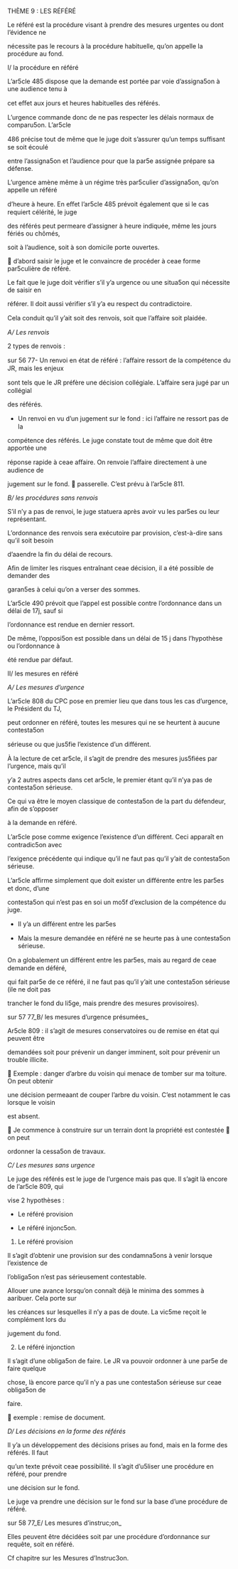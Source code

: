 THÈME 9 : LES RÉFÉRÉ

Le référé est la procédure visant à prendre des mesures urgentes ou dont l’évidence ne

nécessite pas le recours à la procédure habituelle, qu’on appelle la procédure au fond.

I/ la procédure en référé

L’ar5cle 485 dispose que la demande est portée par voie d’assigna5on à une audience tenu à

cet eﬀet aux jours et heures habituelles des référés.

L’urgence commande donc de ne pas respecter les délais normaux de comparu5on. L’ar5cle

486 précise tout de même que le juge doit s’assurer qu’un temps suﬃsant se soit écoulé

entre l’assigna5on et l’audience pour que la par5e assignée prépare sa défense.

L’urgence amène même à un régime très par5culier d’assigna5on, qu’on appelle un référé

d’heure à heure. En eﬀet l’ar5cle 485 prévoit également que si le cas requiert célérité, le juge

des référés peut permeare d’assigner à heure indiquée, même les jours fériés ou chômés,

soit à l’audience, soit à son domicile porte ouvertes.

 d’abord saisir le juge et le convaincre de procéder à ceae forme par5culière de référé.

Le fait que le juge doit vérifier s’il y’a urgence ou une situa5on qui nécessite de saisir en

référer. Il doit aussi vérifier s’il y’a eu respect du contradictoire.

Cela conduit qu’il y’ait soit des renvois, soit que l’aﬀaire soit plaidée.

_A/ Les renvois_

2 types de renvois :

sur 56 77- Un renvoi en état de référé : l’aﬀaire ressort de la compétence du JR, mais les enjeux

sont tels que le JR préfère une décision collégiale. L’aﬀaire sera jugé par un collégial

des référés.

- Un renvoi en vu d’un jugement sur le fond : ici l’aﬀaire ne ressort pas de la

compétence des référés. Le juge constate tout de même que doit être apportée une

réponse rapide à ceae aﬀaire. On renvoie l’aﬀaire directement à une audience de

jugement sur le fond.  passerelle. C’est prévu à l’ar5cle 811.

_B/ les procédures sans renvois_

S’il n’y a pas de renvoi, le juge statuera après avoir vu les par5es ou leur représentant.

L’ordonnance des renvois sera exécutoire par provision, c’est-à-dire sans qu’il soit besoin

d’aaendre la fin du délai de recours.

Afin de limiter les risques entraînant ceae décision, il a été possible de demander des

garan5es à celui qu’on a verser des sommes.

L’ar5cle 490 prévoit que l’appel est possible contre l’ordonnance dans un délai de 17j, sauf si

l’ordonnance est rendue en dernier ressort.

De même, l’opposi5on est possible dans un délai de 15 j dans l’hypothèse ou l’ordonnance à

été rendue par défaut.

II/ les mesures en référé

_A/ Les mesures d’urgence_

L’ar5cle 808 du CPC pose en premier lieu que dans tous les cas d’urgence, le Président du TJ,

peut ordonner en référé, toutes les mesures qui ne se heurtent à aucune contesta5on

sérieuse ou que jus5fie l’existence d’un diﬀérent.

À la lecture de cet ar5cle, il s’agit de prendre des mesures jus5fiées par l’urgence, mais qu’il

y’a 2 autres aspects dans cet ar5cle, le premier étant qu’il n’ya pas de contesta5on sérieuse.

Ce qui va être le moyen classique de contesta5on de la part du défendeur, afin de s’opposer

à la demande en référé.

L’ar5cle pose comme exigence l’existence d’un diﬀérent. Ceci apparaît en contradic5on avec

l’exigence précédente qui indique qu’il ne faut pas qu’il y’ait de contesta5on sérieuse.

L’ar5cle aﬃrme simplement que doit exister un diﬀérente entre les par5es et donc, d’une

contesta5on qui n’est pas en soi un mo5f d’exclusion de la compétence du juge.

- Il y’a un diﬀérent entre les par5es

- Mais la mesure demandée en référé ne se heurte pas à une contesta5on sérieuse.

On a globalement un diﬀérent entre les par5es, mais au regard de ceae demande en déféré,

qui fait par5e de ce référé, il ne faut pas qu’il y’ait une contesta5on sérieuse (ile ne doit pas

trancher le fond du li5ge, mais prendre des mesures provisoires).

sur 57 77_B/ les mesures d’urgence présumées_

Ar5cle 809 : il s’agit de mesures conservatoires ou de remise en état qui peuvent être

demandées soit pour prévenir un danger imminent, soit pour prévenir un trouble illicite.

 Exemple : danger d’arbre du voisin qui menace de tomber sur ma toiture. On peut obtenir

une décision permeaant de couper l’arbre du voisin. C’est notamment le cas lorsque le voisin

est absent.

 Je commence à construire sur un terrain dont la propriété est contestée  on peut

ordonner la cessa5on de travaux.

_C/ Les mesures sans urgence_

Le juge des référés est le juge de l’urgence mais pas que. Il s’agit là encore de l’ar5cle 809, qui

vise 2 hypothèses :

- Le référé provision

- Le référé injonc5on.

1. Le référé provision

Il s’agit d’obtenir une provision sur des condamna5ons à venir lorsque l’existence de

l’obliga5on n’est pas sérieusement contestable.

Allouer une avance lorsqu’on connaît déjà le minima des sommes à aaribuer. Cela porte sur

les créances sur lesquelles il n’y a pas de doute. La vic5me reçoit le complément lors du

jugement du fond.

2. Le référé injonction

Il s’agit d’une obliga5on de faire. Le JR va pouvoir ordonner à une par5e de faire quelque

chose, là encore parce qu’il n’y a pas une contesta5on sérieuse sur ceae obliga5on de

faire.

 exemple : remise de document.

_D/ Les décisions en la forme des référés_

Il y’a un développement des décisions prises au fond, mais en la forme des référés. Il faut

qu’un texte prévoit ceae possibilité. Il s’agit d’u5liser une procédure en référé, pour prendre

une décision sur le fond.

Le juge va prendre une décision sur le fond sur la base d’une procédure de référé.

sur 58 77_E/ Les mesures d’instruc;on_

Elles peuvent être décidées soit par une procédure d’ordonnance sur requête, soit en référé.

Cf chapitre sur les Mesures d’Instruc3on.